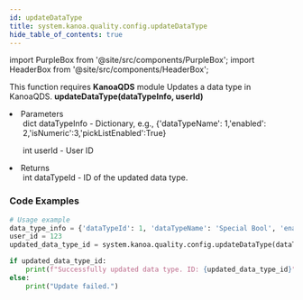 ```yaml
---
id: updateDataType
title: system.kanoa.quality.config.updateDataType
hide_table_of_contents: true
---
```


import PurpleBox from '@site/src/components/PurpleBox';
import HeaderBox from '@site/src/components/HeaderBox';

<PurpleBox>This function requires <b>KanoaQDS</b> module</PurpleBox>
<HeaderBox header="Description">Updates a data type in KanoaQDS.</HeaderBox>
<HeaderBox header="Syntax">
    <b>updateDataType(dataTypeInfo, userId)</b>
    <li> Parameters <br />
        <ul>dict dataTypeInfo - Dictionary, e.g., &#123;'dataTypeName': 1,'enabled': 2,'isNumeric':3,'pickListEnabled':True}</ul>
        <ul>int userId - User ID</ul>
    </li>
    <li> Returns <br />
        <ul>int dataTypeId - ID of the updated data type.</ul>
    </li>
</HeaderBox>

### Code Examples
```python
# Usage example
data_type_info = {'dataTypeId': 1, 'dataTypeName': 'Special Bool', 'enabled': True,'isNumeric': True,'pickListEnabled':True}
user_id = 123
updated_data_type_id = system.kanoa.quality.config.updateDataType(dataTypeInfo=data_type_info, userId=user_id)

if updated_data_type_id:
    print(f"Successfully updated data type. ID: {updated_data_type_id}")
else:
    print("Update failed.")
